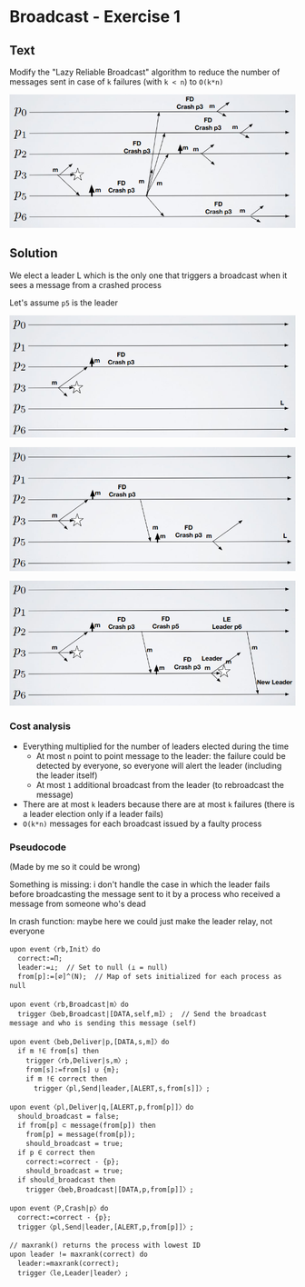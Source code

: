 # Broadcast - Exercise 1

## Text

Modify the "Lazy Reliable Broadcast" algorithm to reduce the number of messages sent in case of `k` failures (with `k < n`) to `O(k*n)`

![](../../res/img/68.png)

## Solution

We elect a leader L which is the only one that triggers a broadcast when it sees a message from a crashed process

Let's assume `p5` is the leader

![](../../res/img/69.png)

![](../../res/img/70.png)

![](../../res/img/71.png)

### Cost analysis

- Everything multiplied for the number of leaders elected during the time
  - At most `n` point to point message to the leader: the failure could be detected by everyone, so everyone will alert the leader (including the leader itself)
  - At most `1` additional broadcast from the leader (to rebroadcast the message)
- There are at most `k` leaders because there are at most `k` failures (there is a leader election only if a leader fails)
- `O(k*n)` messages for each broadcast issued by a faulty process

### Pseudocode

(Made by me so it could be wrong)

Something is missing: i don't handle the case in which the leader fails before broadcasting the message sent to it by a process who received a message from someone who's dead

In crash function: maybe here we could just make the leader relay, not everyone

```
upon event〈rb,Init〉do
  correct:=Π;
  leader:=⊥;  // Set to null (⊥ = null)
  from[p]:=[∅]^(N);  // Map of sets initialized for each process as null

upon event〈rb,Broadcast|m〉do
  trigger〈beb,Broadcast|[DATA,self,m]〉;  // Send the broadcast message and who is sending this message (self)

upon event〈beb,Deliver|p,[DATA,s,m]〉do
  if m !∈ from[s] then
    trigger〈rb,Deliver|s,m〉;
    from[s]:=from[s] ∪ {m};
    if m !∈ correct then
      trigger〈pl,Send|leader,[ALERT,s,from[s]]〉;

upon event〈pl,Deliver|q,[ALERT,p,from[p]]〉do
  should_broadcast = false;
  if from[p] ⊂ message(from[p]) then
    from[p] = message(from[p]);
    should_broadcast = true;
  if p ∈ correct then
    correct:=correct - {p};
    should_broadcast = true;
  if should_broadcast then
    trigger〈beb,Broadcast|[DATA,p,from[p]]〉;

upon event〈P,Crash|p〉do
  correct:=correct - {p};
  trigger〈pl,Send|leader,[ALERT,p,from[p]]〉;
        
// maxrank() returns the process with lowest ID
upon leader != maxrank(correct) do
  leader:=maxrank(correct);
  trigger〈le,Leader|leader〉;
```
